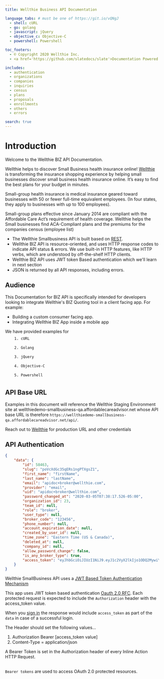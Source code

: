 ```yaml
---
title: Wellthie Business API Documentation

language_tabs: # must be one of https://git.io/vQNgJ
  - shell: cURL
  - go: golang
  - javascript: jQuery
  - objective_c: Objective-C
  - powershell: Powershell

toc_footers:
  - © Copyright 2020 Wellthie Inc.
  - <a href='https://github.com/slatedocs/slate'>Documentation Powered by Slate</a>

includes:
  - authentication
  - organizations
  - companies
  - inquiries
  - census
  - plans
  - proposals
  - enrollments
  - others
  - errors

search: true
---
```


# Introduction

Welcome to the Wellthie BIZ API Documentation.

Wellthie helps to discover Small Business health insurance online! [Wellthie](http://www.wellthie.com/smallbuiness) is transforming the insurance shopping experience by helping small businesses discover small business health insurance online. It’s easy to find the best plans for your budget in minutes.

Small-group health insurance is medical insurance geared toward businesses with 50 or fewer full-time equivalent employees. (In four states, they apply to businesses with up to 100 employees).

Small-group plans effective since January 2014 are compliant with the Affordable Care Act’s requirement of health coverage. Wellthie helps the Small businesses find ACA-Compliant plans and the premiums for the companies census (employee list)

* The Wellthie Smallbusiness API is built based on [REST](https://en.wikipedia.org/wiki/Representational_state_transfer). 
* Wellthie BIZ API is resource-oriented, and uses HTTP response codes to indicate API status & errors. We use built-in HTTP features, like HTTP verbs, which are understood by off-the-shelf HTTP clients. 
* Wellthie BIZ API uses JWT token Based authentication which we'll learn in next section
* JSON is returned by all API responses, including errors.

## Audience

This Documentation for BIZ API is specifically intended for developers looking to integrate Wellthie's BIZ Quoting tool in a client facing app. For example:

* Building a custom consumer facing app.
* Integrating Wellthie BIZ App inside a mobile app

<aside class="success">We have provided examples for 
<br/><code style="margin-left: 30px;line-height: 30px;">1. cURL</code>
<br/><code style="margin-left: 30px;line-height: 30px;">2. Golang</code>
<br/><code style="margin-left: 30px;line-height: 30px;">3. jQuery</code>
<br/><code style="margin-left: 30px;line-height: 30px;">4. Objective-C</code>
<br/><code style="margin-left: 30px;line-height: 30px;">5. Powershell</code>
</aside>

## API Base URL

Examples in this document will reference the Wellthie Staging Environment site at wellthiedemo-smallbusiness-qa.affordablecareadvisor.net whose API base URL is therefore `https://wellthiedemo-smallbusiness-qa.affordablecareadvisor.net/api/`.

<aside class="notice">
Reach out to <a href="mailto:hello@wellthie.com">Wellthie</a> for production URL and other credentials
</aside>

## API Authentication

```json
{
    "data": {
        "id": 58463,
        "slug": "poVcXdGc35qERs1ngPTXgsZ1",
        "first_name": "firstName",
        "last_name": "lastName",
        "email": "apidoc+broker@wellthie.com",
        "provider": "email",
        "uid": "apidoc+broker@wellthie.com",
        "password_changed_at": "2020-03-05T07:38:17.526-05:00",
        "organization_id": 23,
        "team_id": null,
        "role": "broker",
        "user_type": null,
        "broker_code": "123456",
        "phone_number": null,
        "account_expiration_date": null,
        "created_by_user_id": null,
        "time_zone": "Eastern Time (US & Canada)",
        "deleted_at": null,
        "company_id": null,
        "allow_password_change": false,
        "is_any_broker_type": true,
        "access_token": "eyJhbGciOiJIUzI1NiJ9.eyJ1c2VyX2lkIjo1ODQ2MywiY2xpZW50Ijoiem82VnJxYTRhZ0ZQVkhITS1jTnA0USIsImlwX2FkZHJlc3MiOiIxMjcuMC4wLjEiLCJzZXNzaW9uX2lkIjoiMGY4ZTg5YmFkOGY4YjMzZjFlNjc0MjVlMjE3NzVjYmQiLCJleHAiOjE1ODQ0Mjg4MDF9.XJP8sJVUX2mxwQ_MkryQbB8AUPcuQMvr65Dxrsvp7PA"
    }
}
```

<aside class="notice">Wellthie SmallBusiness API uses a <a href="https://jwt.io/introduction/">JWT Based Token Authentication Mechanism</a></aside>

This app uses JWT token based authentication [Oauth 2.0 RFC](https://tools.ietf.org/html/rfc6750). Each protected request is expected to include the `Authorization` header with the access_token value.

When you [sign in](#sign-in) the response would include `access_token` as part of the `data` in case of a successful login. 

The Header should set the following values…

1. Authorization Bearer [access_token value]
2. Content-Type = application/json

<aside class="notice">
A Bearer Token is set in the Authorization header of every Inline Action HTTP Request.

<br/>`Bearer tokens` are used to access OAuth 2.0 protected resources.
</aside>
